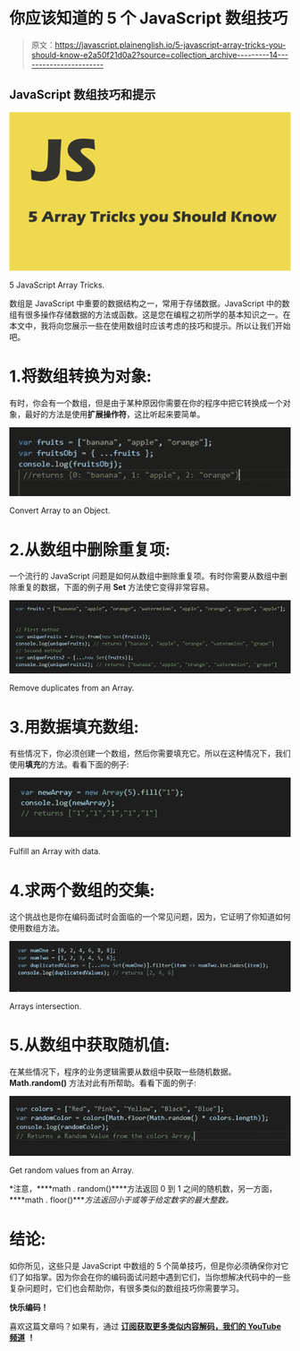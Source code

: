 # 你应该知道的 5 个 JavaScript 数组技巧

> 原文：<https://javascript.plainenglish.io/5-javascript-array-tricks-you-should-know-e2a50f21d0a2?source=collection_archive---------14----------------------->

## JavaScript 数组技巧和提示

![](img/55ca56b94b217420a507941647c0cc8d.png)

5 JavaScript Array Tricks.

数组是 JavaScript 中重要的数据结构之一，常用于存储数据。JavaScript 中的数组有很多操作存储数据的方法或函数。这是您在编程之初所学的基本知识之一。在本文中，我将向您展示一些在使用数组时应该考虑的技巧和提示。所以让我们开始吧。

# 1.将数组转换为对象:

有时，你会有一个数组，但是由于某种原因你需要在你的程序中把它转换成一个对象，最好的方法是使用**扩展操作符**，这比听起来要简单。

![](img/a6bf3196f436823b6521e4e99e2a1ca9.png)

Convert Array to an Object.

# 2.从数组中删除重复项:

一个流行的 JavaScript 问题是如何从数组中删除重复项。有时你需要从数组中删除重复的数据，下面的例子用 **Set** 方法使它变得非常容易。

![](img/7337a975f8c069ebc6d968f344c259e1.png)

Remove duplicates from an Array.

# 3.用数据填充数组:

有些情况下，你必须创建一个数组，然后你需要填充它。所以在这种情况下，我们使用**填充**的方法。看看下面的例子:

![](img/409f562c5b6ff1dc11614cdac650ff23.png)

Fulfill an Array with data.

# 4.求两个数组的交集:

这个挑战也是你在编码面试时会面临的一个常见问题，因为，它证明了你知道如何使用数组方法。

![](img/9350104cccd8fb7f7c505b007de6af91.png)

Arrays intersection.

# 5.从数组中获取随机值:

在某些情况下，程序的业务逻辑需要从数组中获取一些随机数据。 **Math.random()** 方法对此有所帮助。看看下面的例子:

![](img/45d1b3fb78711a85ad404d6039cf8087.png)

Get random values from an Array.

*注意，****math . random()****方法返回 0 到 1 之间的随机数，另一方面，****math . floor()****方法返回小于或等于给定数字的最大整数。*

# 结论:

如你所见，这些只是 JavaScript 中数组的 5 个简单技巧，但是你必须确保你对它们了如指掌。因为你会在你的编码面试问题中遇到它们，当你想解决代码中的一些复杂问题时，它们也会帮助你，有很多类似的数组技巧你需要学习。

**快乐编码！**

喜欢这篇文章吗？如果有，通过 [**订阅获取更多类似内容解码，我们的 YouTube 频道**](https://www.youtube.com/channel/UCtipWUghju290NWcn8jhyAw) **！**